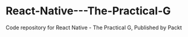 # React-Native---The-Practical-G
Code repository for React Native - The Practical G, Published by Packt
